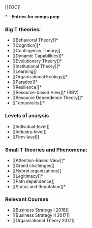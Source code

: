 [[_TOC_]]

\* - **Entries for comps prep**

### Big T theories:

* [[Behavioral Theory]]*
* [[Cognition]]*
* [[Contingency Theory]]
* [[Dynamic Capabilities]]*
* [[Evolutionary Theory]]*
* [[Institutional Theory]]*
* [[Learning]]
* [[Organizational Ecology]]*
* [[Paradox]]*
* [[Resilience]]*
* [[Resource-based View]]* (RBV)
* [[Resource Dependence Theory]]*
* [[Temporality]]*

### Levels of analysis
* [[Individual-level]]
* [[Industry-level]]
* [[Firm-level]]

### Small T theories and Phenomena:
* [[Attention-Based View]]*
* [[Grand challenges]]
* [[Hybrid organizations]]
* [[Legitimacy]]*
* [[Path dependence]]
* [[Status and Reputation]]*

### Relevant Courses
* [[Business Strategy I 2018]]
* [[Business Strategy II 2017]]
* [[Organizational Theory 2017]]